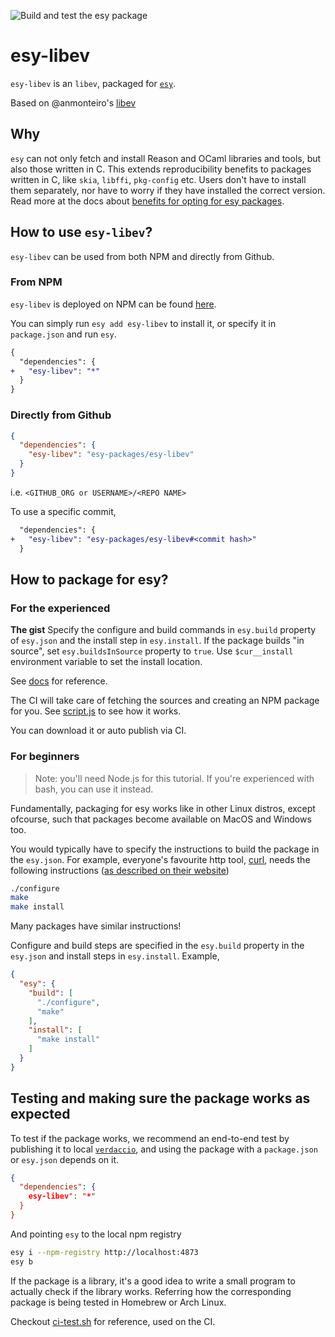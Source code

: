 ![Build and test the esy
package](https://github.com/ManasJayanth/esy-packages-template/workflows/Build%20and%20test%20the%20esy%20package/badge.svg)

# esy-libev

`esy-libev` is an `libev`, packaged for [`esy`](https://esy.sh/).

Based on @anmonteiro's [libev](https://github.com/esy-packages/libev)

## Why
`esy` can not only fetch and install Reason and OCaml libraries and tools,
but also those written in C. This extends reproducibility benefits to
packages written in C, like `skia`, `libffi`, `pkg-config`
etc. Users don't have to install them separately, nor have to worry if
they have installed the correct version. Read more at the docs about
[benefits for opting for esy packages](https://esy.sh#TODO).

## How to use `esy-libev`?

`esy-libev` can be used from both NPM and directly from Github.

### From NPM 

`esy-libev` is deployed on NPM can be found
[here](https://www.npmjs.com/package/TODO).

You can simply run `esy add esy-libev` to install it, or specify it in
`package.json` and run `esy`.

```diff
{
  "dependencies": {
+   "esy-libev": "*"
  }
}
```

### Directly from Github

```json
{
  "dependencies": {
    "esy-libev": "esy-packages/esy-libev"
  }
}
```

i.e. `<GITHUB_ORG or USERNAME>/<REPO NAME>`

To use a specific commit,

```diff
  "dependencies": {
+   "esy-libev": "esy-packages/esy-libev#<commit hash>"
  }
```

## How to package for esy?

### For the experienced

**The gist**
Specify the configure and build commands in `esy.build` property of
`esy.json` and the install step in `esy.install`. If the package
builds "in source", set `esy.buildsInSource` property to `true`. Use
`$cur__install` environment variable to set the install location.

See [docs](TODO) for reference.

The CI will take care of fetching the sources and creating an NPM
package for you. See [script.js](TODO) to see how it works.

You can download it or auto publish via CI.

### For beginners

> Note: you'll need Node.js for this tutorial. If you're experienced
> with bash, you can use it instead.

Fundamentally, packaging for esy works like in other Linux distros,
except ofcourse, such that packages become available on MacOS and
Windows too.

You would typically have to specify the instructions to build the
package in the `esy.json`. For example, everyone's favourite http
tool, [curl](https://curl.se/), needs the following instructions ([as
described on their website](https://curl.se/docs/install.html))

```sh
./configure
make
make install
```

Many packages have similar instructions!

Configure and build steps are specified in the `esy.build` property in
the `esy.json` and install steps in `esy.install`. Example,

```json
{
  "esy": {
    "build": [
	  "./configure",
	  "make"
	],
	"install": [
	  "make install"
	]
  }
}
```


## Testing and making sure the package works as expected 

To test if the package works, we recommend an end-to-end test by
publishing it to local
[`verdaccio`](https://github.com/verdaccio/verdaccio), and using the
package with a `package.json` or `esy.json` depends on it.

```json
{
  "dependencies": {
    esy-libev": "*"
  }
}
```

And pointing `esy` to the local npm registry

```sh
esy i --npm-registry http://localhost:4873
esy b
```

If the package is a library, it's a good idea to write a small program
to actually check if the library works. Referring how the
corresponding package is being tested in Homebrew or Arch Linux.

Checkout [ci-test.sh](./ci-test.sh) for reference, used on the CI.
